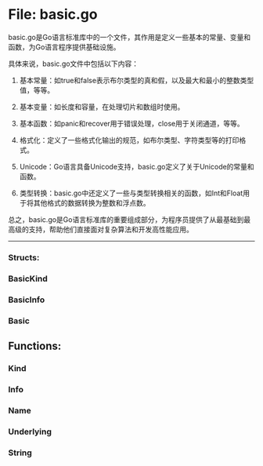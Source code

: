 # File: basic.go

basic.go是Go语言标准库中的一个文件，其作用是定义一些基本的常量、变量和函数，为Go语言程序提供基础设施。

具体来说，basic.go文件中包括以下内容：

1. 基本常量：如true和false表示布尔类型的真和假，以及最大和最小的整数类型值，等等。

2. 基本变量：如长度和容量，在处理切片和数组时使用。

3. 基本函数：如panic和recover用于错误处理，close用于关闭通道，等等。

4. 格式化：定义了一些格式化输出的规范，如布尔类型、字符类型等的打印格式。

5. Unicode：Go语言具备Unicode支持，basic.go定义了关于Unicode的常量和函数。

6. 类型转换：basic.go中还定义了一些与类型转换相关的函数，如Int和Float用于将其他格式的数据转换为整数和浮点数。

总之，basic.go是Go语言标准库的重要组成部分，为程序员提供了从最基础到最高级的支持，帮助他们直接面对复杂算法和开发高性能应用。




---

### Structs:

### BasicKind





### BasicInfo





### Basic





## Functions:

### Kind





### Info





### Name





### Underlying





### String





